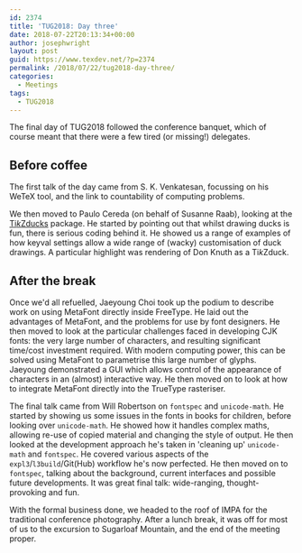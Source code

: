 ```yaml
---
id: 2374
title: 'TUG2018: Day three'
date: 2018-07-22T20:13:34+00:00
author: josephwright
layout: post
guid: https://www.texdev.net/?p=2374
permalink: /2018/07/22/tug2018-day-three/
categories:
  - Meetings
tags:
  - TUG2018
---
```

The final day of TUG2018 followed the conference banquet, which of course meant that there were a few tired (or missing!) delegates.

<h2>Before coffee</h2>

The first talk of the day came from S. K. Venkatesan, focussing on his WeTeX tool, and the link to countability of computing problems.

We then moved to Paulo Cereda (on behalf of Susanne Raab), looking at the <a href="https://ctan.org/pkg/tikzducks">Ti<i>k</i>Zducks</a> package. He started by pointing out that whilst drawing ducks is fun, there is serious coding behind it. He showed us a range of examples of how keyval settings allow a wide range of (wacky) customisation of duck drawings. A particular highlight was rendering of Don Knuth as a Ti<i>k</i>Zduck.

<h2>After the break</h2>

Once we'd all refuelled, Jaeyoung Choi took up the podium to describe work on using MetaFont directly inside FreeType. He laid out the advantages of MetaFont, and the problems for use by font designers. He then moved to look at the particular challenges faced in developing CJK fonts: the very large number of characters, and resulting significant time/cost investment required. With modern computing power, this can be solved using MetaFont to parametrise this large number of glyphs.  Jaeyoung demonstrated a GUI which allows control of the appearance of characters in an (almost) interactive way. He then moved on to look at how to integrate MetaFont directly into the TrueType rasteriser.

The final talk came from Will Robertson on <code>fontspec</code> and <code>unicode-math</code>. He started by showing us some issues in the fonts in books for children, before looking over <code>unicode-math</code>. He showed how it handles complex maths, allowing re-use of copied material and changing the style of output. He then looked at the development approach he's taken in 'cleaning up' <code>unicode-math</code> and <code>fontspec</code>. He covered various aspects of the <code>expl3</code>/<code>l3build</code>/Git(Hub) workflow he's now perfected. He then moved on to <code>fontspec</code>, talking about the background, current interfaces and possible future developments. It was great final talk: wide-ranging, thought-provoking and fun.

With the formal business done, we headed to the roof of IMPA for the traditional conference photography. After a lunch break, it was off for most of us to the excursion to Sugarloaf Mountain, and the end of the meeting proper.
